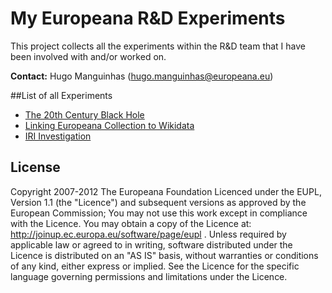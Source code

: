 # My Europeana R&D Experiments

This project collects all the experiments within the R&D team that I have been 
involved with and/or worked on.

**Contact:** Hugo Manguinhas (hugo.manguinhas@europeana.eu)

##List of all Experiments
* [The 20th Century Black Hole](blackhole/)
* [Linking Europeana Collection to Wikidata](experiments/WikidataCHO.md)
* [IRI Investigation](exp-iri/)

## License
Copyright 2007-2012 The Europeana Foundation Licenced under the EUPL, 
Version 1.1 (the "Licence") and subsequent versions as approved by the European 
Commission; You may not use this work except in compliance with the Licence. 
You may obtain a copy of the Licence at: http://joinup.ec.europa.eu/software/page/eupl .
Unless required by applicable law or agreed to in writing, software distributed 
under the Licence is distributed on an "AS IS" basis, without warranties 
or conditions of any kind, either express or implied. See the Licence for 
the specific language governing permissions and limitations under the Licence.

